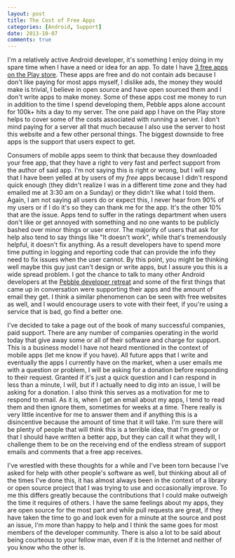 ```yaml
---
layout: post
title: The Cost of Free Apps
categories: [Android, Support]
date: 2013-10-07
comments: true
---
```

I'm a relatively active Android developer, it's something I enjoy doing in my spare time when 
I have a need or idea for an app. To date I have [3 free apps on the Play store](http://lukekorth.com/apps). 
These apps are free and do not contain ads because I don't like paying for most apps myself,
I dislike ads, the money they would make is trivial, I believe in open source and have open 
sourced them and I don't write apps to make money. Some of these apps cost me money to run 
in addition to the time I spend developing them, Pebble apps alone account for 100k+ hits a 
day to my server. The one paid app I have on the Play store helps to cover some of the costs
associated with running a server. I don't mind paying for a server all that much because 
I also use the server to host this website and a few other personal things. The biggest 
downside to free apps is the support that users expect to get.

Consumers of mobile apps seem to think that because they downloaded your free app, that
they have a right to very fast and perfect support from the author of said app. I'm not saying 
this is right or wrong, but I will say that I have been yelled at by users of my _free_ apps
because I didn't respond quick enough (they didn't realize I was in a different time zone and they
had emailed me at 3:30 am on a Sunday) or they didn't like what I told them. Again, I am not 
saying all users do or expect this, I never hear from 90% of my users or if I do it's so they 
can thank me for the app. It's the other 10% that are the issue. Apps tend to suffer
in the ratings department when users don't like or get annoyed with something and no one wants 
to be publicly bashed over minor things or user error. The majority of users that ask for help 
also tend to say things like "It doesn't work", while that's tremendously helpful, it doesn't 
fix anything. As a result developers have to spend more time putting in logging and reporting 
code that can provide the info they need to fix issues when the user cannot. By this point,
you might be thinking well maybe this guy just can't design or write apps, but I assure you this
is a wide spread problem. I got the chance to talk to many other Android developers at the
[Pebble developer retreat](http://lukekorth.com/blog/pebble-developer-retreat/) and some of the 
first things that came up in conversation were supporting their apps and the amount of email they
get. I think a similar phenomenon can be seen with free websites as well, and I would encourage 
users to vote with their feet, if you're using a service that is bad, go find a better one. 

I've decided to take a page out of the book of many successful companies, paid support.
There are any number of companies operating in the world today that give away some or all
of their software and charge for support. This is a business model I have not heard mentioned
in the context of mobile apps (let me know if you have). All future apps that I write and eventually
the apps I currently have on the market, when a user emails me with a question or problem, I will
be asking for a donation before responding to their request. Granted if it's just a quick question
and I can respond in less than a minute, I will, but if I actually need to dig into an issue, I 
will be asking for a donation. I also think this serves as a motivation for me to respond to email.
As it is, when I get an email about my apps, I tend to read them and then ignore them, sometimes
for weeks at a time. There really is very little incentive for me to answer them and if anything
this is a disincentive because the amount of time that it will take. I'm sure there will be 
plenty of people that will think this is a terrible idea, that I'm greedy or that I should 
have written a better app, but they can call it what they will, I challenge them to be on 
the receiving end of the endless stream of support emails and comments that a free app receives.

I've wrestled with these thoughts for a while and I've been torn because I've asked for help with
other people's software as well, but thinking about all of the times I've done this, it has almost
always been in the context of a library or open source project that I was trying to use and occasionally
improve. To me this differs greatly because the contributions that I could make outweigh the time
it requires of others. I have the same feelings about my apps, they are open source for the most
part and while pull requests are great, if they have taken the time to go and look even for a minute
at the source and post an issue, I'm more than happy to help and I think the same goes for most
members of the developer community. There is also a lot to be said about being courteous to your fellow man, 
even if it is the Internet and neither of you know who the other is.
